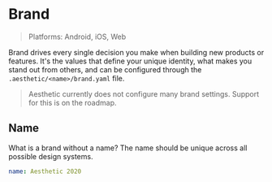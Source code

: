 # Brand

> Platforms: Android, iOS, Web

Brand drives every single decision you make when building new products or features. It's the values
that define your unique identity, what makes you stand out from others, and can be configured
through the `.aesthetic/<name>/brand.yaml` file.

> Aesthetic currently does not configure many brand settings. Support for this is on the roadmap.

## Name

What is a brand without a name? The name should be unique across all possible design systems.

```yaml
name: Aesthetic 2020
```
